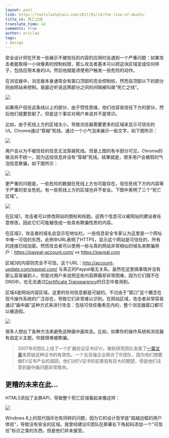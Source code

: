 ```yaml
---
layout: post
link: https://textslashplain.com/2017/01/14/the-line-of-death/
title_cn: 死亡之线
translate_time: 42
comments: true
author: ericlaw
tags:
- design
---
```


安全设计师在开发一些展示不被信任的内容的应用时会遇到一个严重问题：如果攻击者能取得一小块像素的控制权限，那么攻击者基本可以把这块区域变成任何样子，包括应用本身的UI。然后他就能诱使用户触发一些危险的动作。

在浏览器中，浏览器本身通常会有窗口顶部的完全控制权，然而自顶部以下的部分则由网站来控制。我最近听说这两部分之间的间隔被叫做“死亡之线”。

![](https://textplain.files.wordpress.com/2017/01/image36.png?w=1184&h=480)

如果用户信任这条线以上的部分，由于惯性思维，他们也容易信任下方的部分，然后他们就要悲剧了。但是这个事实对用户来说并不是常识。

比如，由于死线上方的区域太小，导致浏览器需要更多的区域来显示可信任的UI。Chrome通过“穿越”死线，通过一个小气泡来展示一些文字，如下图所示：

![](https://textplain.files.wordpress.com/2017/01/image37.png?w=1184&h=266)

用户会以为不被信任的信息无法穿越死线。但是上图的有半部分可见，Chrome的做法并不统一，因为这段信息并没有“穿越”死线。结果就是，很多用户会被假的气泡信息欺骗，如下图所示：

![](https://textplain.files.wordpress.com/2017/01/image38.png?w=574&h=328)

更严重的问题是，一些危险的数据在死线上方也可能存在。信任死线下方的内容等于严重的安全危机，有一些死线上方的区域也并不安全。下图中表明了三个“死亡区域”。

![](https://textplain.files.wordpress.com/2017/01/image39.png?w=1184&h=482)

在区域1，攻击者可以修改网站的图标和标题。这两个信息可以被网站的建设者任意修改，因此它们可能被改成一些具有欺骗性质的内容。

在区域2，攻击者的域名会显示在地址栏。一些信息安全专家认为这里是一个网址中唯一可信的东西，此例中URL表明了HTTPS，显示这个网站是可信任的，所有的连接已经加密。然而攻击者可以使用一些与真的网站非常相似的域名来欺骗用户：https://paypal-account.com/ vs https://paypal.com

区域3的内容则完全不可信。这个URL：http://account-update.com/paypal.com/ 与真正的Paypal毫无关系。虽然在这里搞事情并没有那么容易骗到人，但是对用户来说把这些内容屏蔽却非常困难，因为它们既不在DNS中，也无法通过[Certificate Transparency](https://www.certificate-transparency.org/)的日志中查询到。

区域4是网站内容区域，这里的任何信息都是可疑的。不过由于“窗口”这个概念在现今操作系统的广泛存在，导致它们非常难以识别。在网站区域，攻击者非常容易通过“画中画”这种方式来进行攻击：包括可信任像素在内的，整个浏览器窗口都可以被造假。

![](https://textplain.files.wordpress.com/2017/01/image40.png?w=1184&h=766)

很多人想出了各种方法来避免这种画中画攻击。比如，如果你的操作系统和浏览器有自定义主题，你就很难被欺骗。

> 2007年IE团队上线了一个扩展验证证书(EV)，微软研究团队发表了[一篇文章](http://www.adambarth.com/papers/2007/jackson-simon-tan-barth.pdf)来质疑这种证书的有效性。一个五百强企业拜访了IE团队，因为他们想要做EV证书产业的调研。他们对EV证书的前景抱有巨大的期望，但是他们注意到画中画问题非常致命。

## 更糟的未来在此...

HTML5添加了全屏API，导致整个死亡区域看起来像这样：

![](https://textplain.files.wordpress.com/2017/01/zodfullscreen.png)

Windows 8上的现代版IE也有同样的问题，因为它的设计哲学是“超越边框的用户体验”，导致没有安全的区域。我曾经建议IE团队在屏幕右下角起码添加一个“可信任”标识之类的东西，但是他们并未接受。
